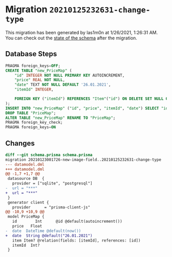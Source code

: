 # Migration `20210125232631-change-type`

This migration has been generated by las1m0n at 1/26/2021, 1:26:31 AM.
You can check out the [state of the schema](./schema.prisma) after the migration.

## Database Steps

```sql
PRAGMA foreign_keys=OFF;
CREATE TABLE "new_PriceMap" (
    "id" INTEGER NOT NULL PRIMARY KEY AUTOINCREMENT,
    "price" REAL NOT NULL,
    "date" TEXT NOT NULL DEFAULT '26.01.2021',
    "itemId" INTEGER,

    FOREIGN KEY ("itemId") REFERENCES "Item"("id") ON DELETE SET NULL ON UPDATE CASCADE
);
INSERT INTO "new_PriceMap" ("id", "price", "itemId", "date") SELECT "id", "price", "itemId", "date" FROM "PriceMap";
DROP TABLE "PriceMap";
ALTER TABLE "new_PriceMap" RENAME TO "PriceMap";
PRAGMA foreign_key_check;
PRAGMA foreign_keys=ON
```

## Changes

```diff
diff --git schema.prisma schema.prisma
migration 20210123001726-new-image-field..20210125232631-change-type
--- datamodel.dml
+++ datamodel.dml
@@ -1,7 +1,7 @@
 datasource DB  {
   provider = ["sqlite", "postgresql"]
-  url = "***"
+  url = "***"
 }
 generator client {
   provider      = "prisma-client-js"
@@ -10,9 +10,9 @@
 model PriceMap {
   id        Int      @id @default(autoincrement())
   price   Float
-  date  DateTime @default(now())
+  date  String @default("26.01.2021")
   item Item? @relation(fields: [itemId], references: [id])
   itemId  Int?
 }
```


